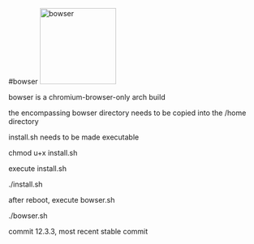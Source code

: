 #bowser 
<img src="https://sites.google.com/site/palaceofshadow/ttyd-bowser.jpg" alt="bowser" height="150" width="150"> 

bowser is a chromium-browser-only arch build

the encompassing bowser directory needs to be copied into the /home directory

install.sh needs to be made executable

chmod u+x install.sh

execute install.sh

./install.sh

after reboot, execute bowser.sh

./bowser.sh

commit 12.3.3, most recent stable commit
